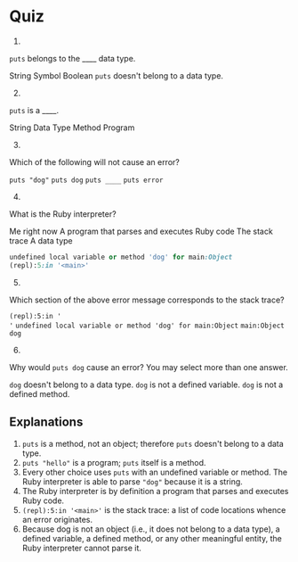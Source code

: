 # Quiz

1. <quiz>
  <question>
    <p><code>puts</code> belongs to the ____ data type.</p>
    <answer>String</answer>
    <answer>Symbol</answer>
    <answer>Boolean</answer>
    <answer correct><code>puts</code> doesn't belong to a data type.</answer>
  </question>
</quiz>

2. <quiz>
  <question>
    <p><code>puts</code> is a ____.</p>
    <answer>String</answer>
    <answer>Data Type</answer>
    <answer correct>Method</answer>
    <answer>Program</answer>
  </question>
</quiz>

3. <quiz>
  <question>
    <p>Which of the following will not cause an error?</p>
    <answer correct><code>puts "dog"</code></answer>
    <answer><code>puts dog</code></answer>
    <answer><code>puts ____</code></answer>
    <answer><code>puts error</code></answer>
  </question>
</quiz>

4. <quiz>
  <question>
    <p>What is the Ruby interpreter?</p>
    <answer>Me right now</answer>
    <answer correct>A program that parses and executes Ruby code</answer>
    <answer>The stack trace</answer>
    <answer>A data type</answer>
  </question>
</quiz>

```ruby
undefined local variable or method 'dog' for main:Object
(repl):5:in '<main>'
```
5. <quiz>
  <question>
    <p>Which section of the above error message corresponds to the stack trace?</p>
    <answer correct><code>(repl):5:in '<main>'</code></answer>
    <answer><code>undefined local variable or method 'dog' for main:Object</code></answer>
    <answer><code>main:Object</code></answer>
    <answer><code>dog</code></answer>
  </question>
</quiz>

6. <quiz>
  <question>
    <p>Why would <code>puts dog</code> cause an error? You may select more than one answer.</p>
    <answer correct><code>dog</code> doesn't belong to a data type.</answer>
    <answer correct><code>dog</code> is not a defined variable.</answer>
    <answer correct><code>dog</code> is not a defined method.</answer>
  </question>
</quiz>


## Explanations
1. `puts` is a method, not an object; therefore `puts` doesn't belong to a data type.
2. `puts "hello"` is a program; `puts` itself is a method.
3. Every other choice uses `puts` with an undefined variable or method. The Ruby interpreter is able to parse `"dog"` because it is a string.
4. The Ruby interpreter is by definition a program that parses and executes Ruby code.
5. `(repl):5:in '<main>'` is the stack trace: a list of code locations whence an error originates.
6. Because dog is not an object (i.e., it does not belong to a data type), a defined variable, a defined method, or any other meaningful entity, the Ruby interpreter cannot parse it. 
